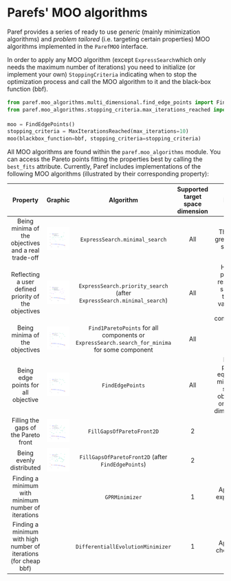 # Parefs' MOO algorithms

Paref provides a series of ready to use *generic* (mainly minimization algorithms)
and *problem tailored* (i.e. targeting certain properties) MOO algorithms implemented in the ``ParefMOO`` interface.

In order to apply any MOO algorithm (except ``ExpressSearch``which only needs the maximum number of iterations)
you need to initialize (or implement your own) ``StoppingCriteria``
indicating when to stop the optimization process and call the MOO algorithm to it and
the black-box function (bbf).

```python
from paref.moo_algorithms.multi_dimensional.find_edge_points import FindEdgePoints
from paref.moo_algorithms.stopping_criteria.max_iterations_reached import MaxIterationsReached

moo = FindEdgePoints()
stopping_criteria = MaxIterationsReached(max_iterations=10)
moo(blackbox_function=bbf, stopping_criteria=stopping_criteria)
```

All MOO algorithms are found within the ``paref.moo_algorithms`` module.
You can access the Pareto points fitting the properties best by calling the ``best_fits`` attribute.
Currently, Paref includes implementations of the following MOO algorithms
(illustrated by their corresponding property):

|                             Property                             |                                          Graphic                                           |                                             Algorithm                                              | Supported target space dimension |                                Note                                 |
|:----------------------------------------------------------------:|:------------------------------------------------------------------------------------------:|:--------------------------------------------------------------------------------------------------:|:--------------------------------:|:-------------------------------------------------------------------:|
|       Being minima of the objectives and a real trade-off        |           ![Minimal Search](../graphics/plots/moo-algorithms/MinimalSearch.png)            |                                  ``ExpressSearch.minimal_search``                                  |               All                |                   This is a great initial search                    |
|       Reflecting a user defined priority of the objectives       |              ![Priority](../graphics/plots/moo-algorithms/PrioritySearch.png)              |             ``ExpressSearch.priority_search`` (after ``ExpressSearch.minimal_search``)             |               All                | Higher priority results in smaller target values in that component  |
|                  Being minima of the objectives                  |            ![Edge points](../graphics/plots/moo-algorithms/FindEdgePoints.svg)             | ``Find1ParetoPoints`` for all components or ``ExpressSearch.search_for_minima`` for some component |               All                |                                                                     |
|               Being edge points for all objective                |            ![Edge points](../graphics/plots/moo-algorithms/FindEdgePoints.svg)             |                                         ``FindEdgePoints``                                         |               All                | Edge points equal the minima in some objective only in 2 dimensions |
|               Filling the gaps of the Pareto front               | ![Fill gaps of Pareto front](../graphics/plots/moo-algorithms/FillGapsOfParetoFront2D.svg) |                                    ``FillGapsOfParetoFront2D``                                     |                2                 |                                                                     |
|                     Being evenly distributed                     |             ![Evenly Scanned](../graphics/plots/moo-algorithms/ScanEvenly.svg)             |                       ``FillGapsOfParetoFront2D`` (after ``FindEdgePoints``)                       |                2                 |                                                                     |
|       Finding a minimum with minimum number of iterations        |                                                                                            |                                          ``GPRMinimizer``                                          |                1                 |                       Apply to expensive bbf                        |
| Finding a minimum with high number of iterations (for cheap bbf) |                                                                                            |                                ``DifferentiallEvolutionMinimizer``                                 |                1                 |                         Apply to cheap bbf                          |
